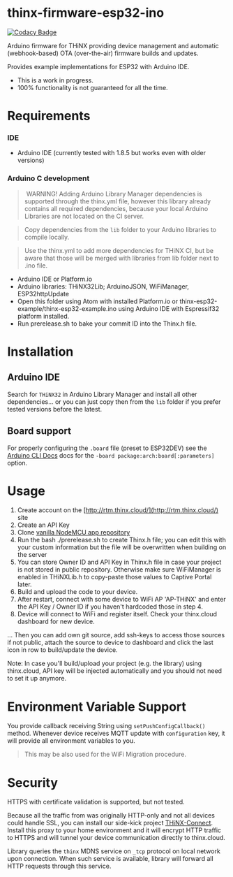# thinx-firmware-esp32-ino

[![Codacy Badge](https://api.codacy.com/project/badge/Grade/508a2d29378f487b9d67db536e373614)](https://www.codacy.com/app/suculent/thinx-firmware-esp32-ino?utm_source=github.com&amp;utm_medium=referral&amp;utm_content=suculent/thinx-firmware-esp32-ino&amp;utm_campaign=Badge_Grade)

Arduino firmware for THiNX providing device management and automatic (webhook-based) OTA (over-the-air) firmware builds and updates.

Provides example implementations for ESP32 with Arduino IDE.

* This is a work in progress.
* 100% functionality is not guaranteed for all the time.

# Requirements


### IDE

- Arduino IDE (currently tested with 1.8.5 but works even with older versions)

### Arduino C development

> WARNING! Adding Arduino Library Manager dependencies is supported through the thinx.yml file, however this library already contains all required dependencies, because your local Arduino Libraries are not located on the CI server. 

> Copy dependencies from the `lib` folder to your Arduino libraries to compile locally.

> Use the thinx.yml to add more dependencies for THiNX CI, but be aware that those will be merged with libraries from lib folder next to .ino file.

- Arduino IDE or Platform.io
- Arduino libraries: THiNX32Lib; ArduinoJSON, WiFiManager, ESP32httpUpdate 
- Open this folder using Atom with installed Platform.io or thinx-esp32-example/thinx-esp32-example.ino using Arduino IDE with Espressif32 platform installed.
- Run prerelease.sh to bake your commit ID into the Thinx.h file.

# Installation

## Arduino IDE

Search for `THiNX32` in Arduino Library Manager and install all other dependencies... or you can just copy then from the `lib` folder if you prefer tested versions before the latest.

## Board support

For properly configuring the `.board` file (preset to ESP32DEV) see the [Arduino CLI Docs](https://github.com/arduino/Arduino/blob/master/build/shared/manpage.adoc) docs for the `-board package:arch:board[:parameters]` option.


# Usage

1. Create account on the [http://rtm.thinx.cloud/](http://rtm.thinx.cloud/) site
2. Create an API Key
3. Clone [vanilla NodeMCU app repository](https://github.com/suculent/thinx-firmware-esp8266) 
4. Run the bash ./prerelease.sh to create Thinx.h file; you can edit this with your custom information but the file will be overwritten when building on the server
5. You can store Owner ID and API Key in Thinx.h file in case your project is not stored in public repository. Otherwise make sure WiFiManager is enabled in THiNXLib.h to copy-paste those values to Captive Portal later.
6. Build and upload the code to your device.
7. After restart, connect with some device to WiFi AP 'AP-THiNX' and enter the API Key / Owner ID if you haven't hardcoded those in step 4.
8. Device will connect to WiFi and register itself. Check your thinx.cloud dashboard for new device.

... Then you can add own git source, add ssh-keys to access those sources if not public, attach the source to device to dashboard and click the last icon in row to build/update the device. 

Note: In case you'll build/upload your project (e.g. the library) using thinx.cloud, API key will be injected automatically and you should not need to set it up anymore.

# Environment Variable Support

You provide callback receiving String using `setPushConfigCallback()` method. Whenever device receives MQTT update with `configuration` key, it will provide all environment variables to you.

> This may be also used for the WiFi Migration procedure.


# Security

HTTPS with certificate validation is supported, but not tested.

Because all the traffic from was originally HTTP-only and not all devices could handle SSL, you can install our side-kick project [THiNX-Connect](https://github.com/suculent/thinx-connect). Install this proxy to your home environment and it will encrypt HTTP traffic to HTTPS and will tunnel your device communication directly to thinx.cloud.

Library queries the `thinx` MDNS service on `_tcp` protocol on local network upon connection. When such service is available, library will forward all HTTP requests through this service. 
